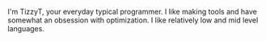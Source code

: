 I'm TizzyT, your everyday typical programmer.
I like making tools and have somewhat an obsession with optimization.
I like relatively low and mid level languages.
